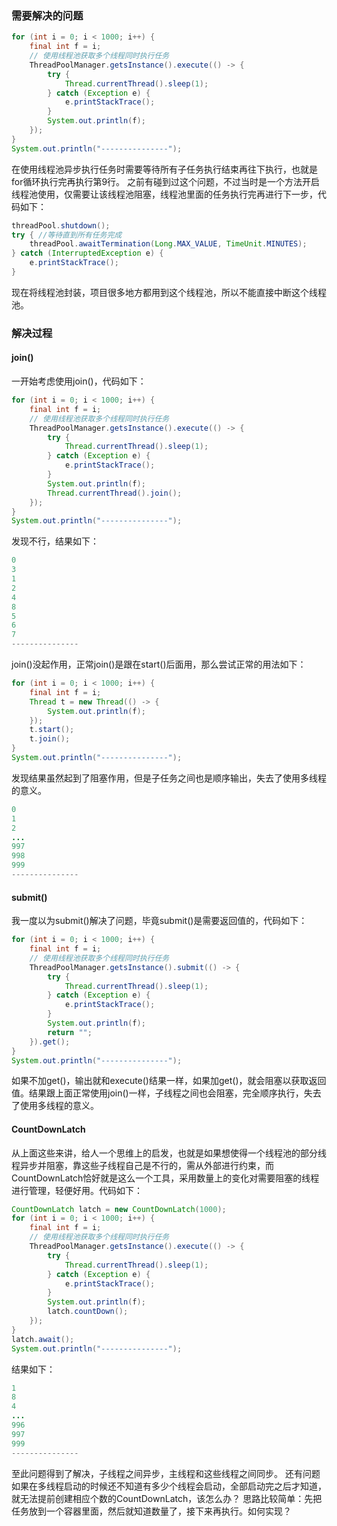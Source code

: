 ### 需要解决的问题
```java
for (int i = 0; i < 1000; i++) {
    final int f = i;
    // 使用线程池获取多个线程同时执行任务
    ThreadPoolManager.getsInstance().execute(() -> {
        try {
            Thread.currentThread().sleep(1);
        } catch (Exception e) {
            e.printStackTrace();
        }
        System.out.println(f);
    });
}
System.out.println("---------------");
```

在使用线程池异步执行任务时需要等待所有子任务执行结束再往下执行，也就是for循环执行完再执行第9行。
之前有碰到过这个问题，不过当时是一个方法开启线程池使用，仅需要让该线程池阻塞，线程池里面的任务执行完再进行下一步，代码如下：
```java
threadPool.shutdown();  
try { //等待直到所有任务完成
    threadPool.awaitTermination(Long.MAX_VALUE, TimeUnit.MINUTES);
} catch (InterruptedException e) {
    e.printStackTrace();
}
```

现在将线程池封装，项目很多地方都用到这个线程池，所以不能直接中断这个线程池。
### 解决过程
#### join()
一开始考虑使用join()，代码如下：
```java
for (int i = 0; i < 1000; i++) {
    final int f = i;
    // 使用线程池获取多个线程同时执行任务
    ThreadPoolManager.getsInstance().execute(() -> {
        try {
            Thread.currentThread().sleep(1);
        } catch (Exception e) {
            e.printStackTrace();
        }
        System.out.println(f);
        Thread.currentThread().join();
    });
}
System.out.println("---------------");
```

发现不行，结果如下：
```java
0
3
1
2
4
8
5
6
7
---------------
```

join()没起作用，正常join()是跟在start()后面用，那么尝试正常的用法如下：
```java
for (int i = 0; i < 1000; i++) {
    final int f = i;
    Thread t = new Thread(() -> {
        System.out.println(f);
    });
    t.start();
    t.join();
}
System.out.println("---------------");
```

发现结果虽然起到了阻塞作用，但是子任务之间也是顺序输出，失去了使用多线程的意义。
```java
0
1
2
...
997
998
999
---------------
```

#### submit()
我一度以为submit()解决了问题，毕竟submit()是需要返回值的，代码如下：
```java
for (int i = 0; i < 1000; i++) {
    final int f = i;
    // 使用线程池获取多个线程同时执行任务
    ThreadPoolManager.getsInstance().submit(() -> {
        try {
            Thread.currentThread().sleep(1);
        } catch (Exception e) {
            e.printStackTrace();
        }
        System.out.println(f);
        return "";
    }).get();
}
System.out.println("---------------");
```

如果不加get()，输出就和execute()结果一样，如果加get()，就会阻塞以获取返回值。结果跟上面正常使用join()一样，子线程之间也会阻塞，完全顺序执行，失去了使用多线程的意义。
#### CountDownLatch
从上面这些来讲，给人一个思维上的启发，也就是如果想使得一个线程池的部分线程异步并阻塞，靠这些子线程自己是不行的，需从外部进行约束，而CountDownLatch恰好就是这么一个工具，采用数量上的变化对需要阻塞的线程进行管理，轻便好用。代码如下：
```java
CountDownLatch latch = new CountDownLatch(1000);
for (int i = 0; i < 1000; i++) {
    final int f = i;
    // 使用线程池获取多个线程同时执行任务
    ThreadPoolManager.getsInstance().execute(() -> {
        try {
            Thread.currentThread().sleep(1);
        } catch (Exception e) {
            e.printStackTrace();
        }
        System.out.println(f);
        latch.countDown();
    });
}
latch.await();
System.out.println("---------------");
```

结果如下：
```java
1
8
4
...
996
997
999
---------------
```

至此问题得到了解决，子线程之间异步，主线程和这些线程之间同步。
还有问题
如果在多线程启动的时候还不知道有多少个线程会启动，全部启动完之后才知道，就无法提前创建相应个数的CountDownLatch，该怎么办？
思路比较简单：先把任务放到一个容器里面，然后就知道数量了，接下来再执行。如何实现？